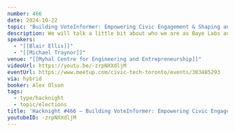 ```yaml
---
number: 466
date: 2024-10-22
topic: "Building VoteInformer: Empowering Civic Engagement & Shaping an Informed Electorate"
description: We will talk a little bit about who we are as Baye Labs and what our aspirations for VoteInformer are. We will also run a quick demo and hope for feedback, no matter how harsh. We are in early stages.
speakers:
  - "[[Blair Ellis]]"
  - "[[Michael Traynor]]"
venue: "[[Myhal Centre for Engineering and Entrepreneurship]]"
videoUrl: https://youtu.be/-zrpNXXdljM
eventUrl: https://www.meetup.com/civic-tech-toronto/events/303485293
via: hybrid
booker: Alex Olson
tags:
  - type/hacknight
  - topic/elections
title: 'Hacknight #466 – Building VoteInformer: Empowering Civic Engagement & Shaping an Informed Electorate'
youtubeID: -zrpNXXdljM
---
```

